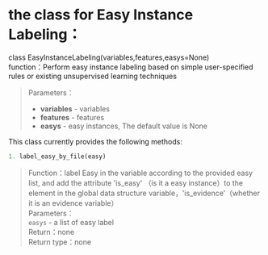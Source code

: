 # the class for Easy Instance Labeling：  
class EasyInstanceLabeling(variables,features,easys=None)       
function：Perform easy instance labeling based on simple user-specified rules or existing unsupervised learning techniques  
>Parameters：  
> - **variables** - variables  
> - **features** - features  
> - **easys** - easy instances, The default value is None   

This class currently provides the following methods: 
```python   
1. label_easy_by_file(easy) 
```          
>Function：label Easy in the variable according to the provided easy list, and add the attribute 'is_easy' （is it a easy instance）to the element in the global data structure variable，'is_evidence'（whether it is an evidence variable）               
>Parameters：                
>`easys` - a list of easy label      
>Return：none             
>Return type：none      
